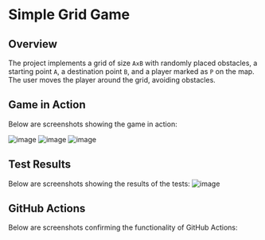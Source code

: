# Simple Grid Game

## Overview
The project implements a grid of size `AxB` with randomly placed obstacles, a starting point `A`, a destination point `B`, and a player marked as `P` on the map. The user moves the player around the grid, avoiding obstacles.

## Game in Action
Below are screenshots showing the game in action:

![image](https://github.com/user-attachments/assets/5e2f2012-d5c0-4b3a-b3a9-249118ffaac2)
![image](https://github.com/user-attachments/assets/cb63ba47-fbfb-42b8-83ee-3f82bfbee9a8)
![image](https://github.com/user-attachments/assets/d6f313ea-1b74-4175-9c5f-b23a36cfa553)

## Test Results
Below are screenshots showing the results of the tests:
![image](https://github.com/user-attachments/assets/e43efeb5-927b-4cc8-ae79-0e96bc7ef215)


## GitHub Actions
Below are screenshots confirming the functionality of GitHub Actions:
